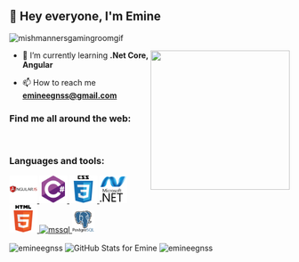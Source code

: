 ## 👋 Hey everyone, I'm Emine

<!-- <img src=""> this is another way you can add in images and allows you to scale them -->

![mishmannersgamingroomgif](https://github.com/MishManners/MishManners/blob/master/MishManners%20Room%20animated.gif)

<img align="right" width="250" height="250" src="https://github.com/MishManners/MishManners/blob/master/My-OctocatsShortest.gif"></a>

- 🌱 I’m currently learning **.Net Core, Angular**

- 📫 How to reach me **emineegnss@gmail.com**


</p>

<!-- ![2021-08-10 20-43-14 2021-08-10 20_45_32](https://user-images.githubusercontent.com/36594527/131284497-24a6db5f-d86d-4548-81cc-fa6aa186892c.gif) -->

### Find me all around the web:

<p align="left">
<a href="http://linkedin.com/in/emine-güneş-34649a203/" target="blank"><img align="center" src="https://github.com/mishmanners/MishManners/blob/master/socials/transparent-Linkedin-logo-icon.png" alt="" height="30" /></a>
</p>

### Languages and tools:
<p align="left"> <a href="https://angular.io" target="_blank" rel="noreferrer"> <img src="https://raw.githubusercontent.com/devicons/devicon/master/icons/angularjs/angularjs-original-wordmark.svg" alt="angularjs" width="50" height="50"/> </a> <a href="https://www.w3schools.com/cs/" target="_blank" rel="noreferrer"> <img src="https://raw.githubusercontent.com/devicons/devicon/master/icons/csharp/csharp-original.svg" alt="csharp" width="50" height="50"/> </a> <a href="https://www.w3schools.com/css/" target="_blank" rel="noreferrer"> <img src="https://raw.githubusercontent.com/devicons/devicon/master/icons/css3/css3-original-wordmark.svg" alt="css3" width="50" height="50"/> </a> <a href="https://dotnet.microsoft.com/" target="_blank" rel="noreferrer"> <img src="https://raw.githubusercontent.com/devicons/devicon/master/icons/dot-net/dot-net-original-wordmark.svg" alt="dotnet" width="50" height="50"/> </a> <a href="https://www.w3.org/html/" target="_blank" rel="noreferrer"> <img src="https://raw.githubusercontent.com/devicons/devicon/master/icons/html5/html5-original-wordmark.svg" alt="html5" width="50" height="50"/> </a> <a href="https://www.microsoft.com/en-us/sql-server" target="_blank" rel="noreferrer"> <img src="https://www.svgrepo.com/show/303229/microsoft-sql-server-logo.svg" alt="mssql" width="50" height="50"/> </a> <a href="https://www.postgresql.org" target="_blank" rel="noreferrer"> <img src="https://raw.githubusercontent.com/devicons/devicon/master/icons/postgresql/postgresql-original-wordmark.svg" alt="postgresql" width="40" height="40"/> </a> </p>

<img align="center" src="https://github-readme-stats.vercel.app/api/top-langs?username=emineegnss&show_icons=true&locale=en&layout=compact&theme=jolly" alt="emineegnss" />

<img align="center" src="https://github-readme-stats.vercel.app/api?username=emineegnss&show_icons=true&include_all_commits=true&count_private=true&theme=jolly&layout=compact" alt="GitHub Stats for Emine" width="500" />

<img align="center" src="https://github-readme-streak-stats.herokuapp.com/?user=emineegnss&theme=jolly" alt="emineegnss" width="600" />
